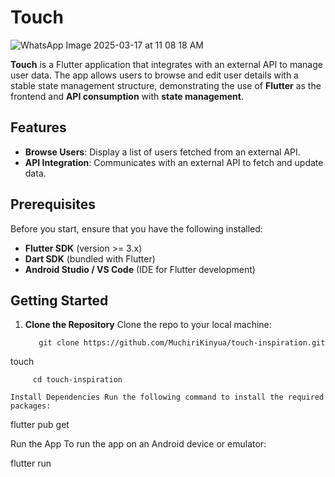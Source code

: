  # Touch
 
![WhatsApp Image 2025-03-17 at 11 08 18 AM](https://github.com/user-attachments/assets/21ae6948-550b-4b72-9ba4-7e28d1b6fd91)

**Touch** is a Flutter application that integrates with an external API to manage user data. The app allows users to browse and edit user details with a stable state management structure, demonstrating the use of **Flutter** as the frontend and **API consumption** with **state management**.

## Features

- **Browse Users**: Display a list of users fetched from an external API.
- **API Integration**: Communicates with an external API to fetch and update data.

## Prerequisites

Before you start, ensure that you have the following installed:

- **Flutter SDK** (version >= 3.x)
- **Dart SDK** (bundled with Flutter)
- **Android Studio / VS Code** (IDE for Flutter development)

## Getting Started

1. **Clone the Repository**
   Clone the repo to your local machine:

          git clone https://github.com/MuchiriKinyua/touch-inspiration.git

touch

         cd touch-inspiration

    Install Dependencies Run the following command to install the required packages:

flutter pub get

Run the App To run the app on an Android device or emulator:

flutter run
